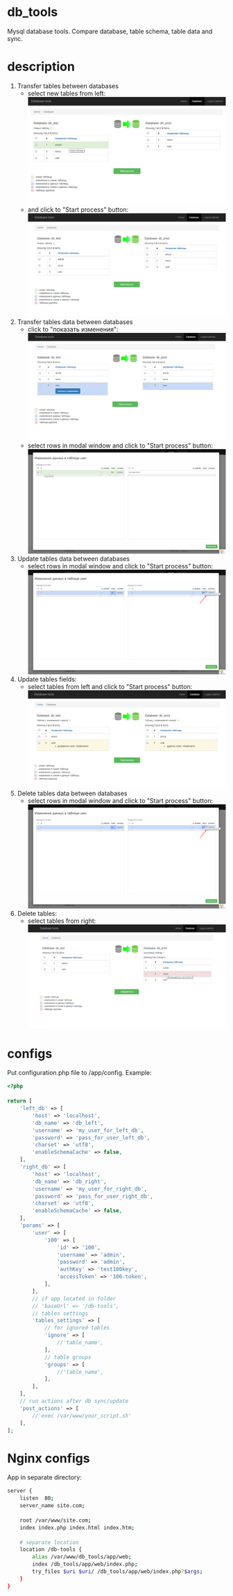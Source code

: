 # db_tools
Mysql database tools. Compare database, table schema, table data and sync.

# description
1. Transfer tables between databases
    * select new tables from left:
    ![Alt text](/docs/images/table_transfer/1.png?raw=true "select tables")
    * and click to "Start process" button:
    ![Alt text](/docs/images/table_transfer/2.png?raw=true "click start process")
2. Transfer tables data between databases
    * click to "показать изменения":
    ![Alt text](/docs/images/table_data_transfer/1.png?raw=true "view edit")
    * select rows in modal window and click to "Start process" button:
    ![Alt text](/docs/images/table_data_transfer/2.png?raw=true "click start process")
3. Update tables data between databases
    * select rows in modal window and click to "Start process" button:
    ![Alt text](/docs/images/table_data_update/1.png?raw=true "click start process")
4. Update tables fields:
    * select tables from left and click to "Start process" button:
    ![Alt text](/docs/images/table_fields_modify/1.png?raw=true "select tables and click start process")
4. Delete tables data between databases
    * select rows in modal window and click to "Start process" button:
    ![Alt text](/docs/images/table_data_delete/1.png?raw=true "click start process")
5. Delete tables:
    * select tables from right:
    ![Alt text](/docs/images/table_delete/1.png?raw=true "select tables and click start process")

# configs
Put configuration.php file to /app/config.
Example:
```php
<?php

return [
    'left_db' => [
        'host' => 'localhost',
        'db_name' => 'db_left',
        'username' => 'my_user_for_left_db',
        'password' => 'pass_for_user_left_db',
        'charset' => 'utf8',
        'enableSchemaCache' => false,
    ],
    'right_db' => [
        'host' => 'localhost',
        'db_name' => 'db_right',
        'username' => 'my_user_for_right_db',
        'password' => 'pass_for_user_right_db',
        'charset' => 'utf8',
        'enableSchemaCache' => false,
    ],
    'params' => [
        'user' => [
            '100' => [
                'id' => '100',
                'username' => 'admin',
                'password' => 'admin',
                'authKey' => 'test100key',
                'accessToken' => '100-token',        
            ],
        ],
        // if app located in folder
        // 'baseUrl' => '/db-tools',
        // tables settings
        'tables_settings' => [
            // for ignored tables
            'ignore' => [
                //'table_name',
            ],
            // table groups
            'groups' => [
                //'table_name',          
            ],
        ],
    ],
    // run actions after db sync/update
    'post_actions' => [
        //'exec /var/www/your_script.sh'
    ],
];
```

# Nginx configs
App in separate directory:
```bash
server {
    listen  80;
	server_name site.com;

	root /var/www/site.com;
	index index.php index.html index.htm;
	
	# separate location 
	location /db-tools {
        alias /var/www/db_tools/app/web;
        index /db_tools/app/web/index.php;
        try_files $uri $uri/ /db_tools/app/web/index.php?$args;
    }
}
```